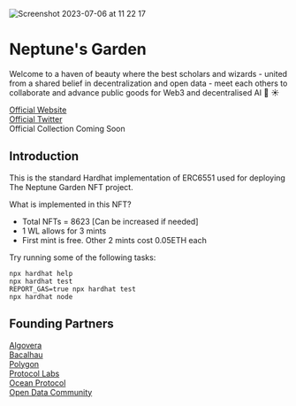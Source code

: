 ![Screenshot 2023-07-06 at 11 22 17](https://github.com/Peter-Paul/ocean-nft/assets/35074712/1d80107a-2fab-45af-a7f3-e7945e3915a0)

# Neptune's Garden  
Welcome to a haven of beauty where the best scholars and wizards - united from a shared belief in decentralization and open data - meet each others to collaborate and advance public goods for Web3 and decentralised AI 🌊 ☀️

[Official Website](https://neptunelabs.ai/)<br>
[Official Twitter](https://twitter.com/neptunelabsai)<br>
Official Collection Coming Soon

## Introduction
This is the standard Hardhat implementation of ERC6551 used for deploying The Neptune Garden NFT project.

What is implemented in this NFT?
- Total NFTs = 8623 [Can be increased if needed]
- 1 WL allows for 3 mints
- First mint is free. Other 2 mints cost 0.05ETH each

Try running some of the following tasks:

```shell
npx hardhat help
npx hardhat test
REPORT_GAS=true npx hardhat test
npx hardhat node
```
## Founding Partners
[Algovera](https://twitter.com/AlgoveraAI)<br>
[Bacalhau](https://twitter.com/BacalhauProject)<br>
[Polygon](https://twitter.com/0xPolygonLabs)<br>
[Protocol Labs](https://twitter.com/protocollabs)<br>
[Ocean Protocol](https://twitter.com/oceanprotocol)<br>
[Open Data Community](https://twitter.com/OpenDataforWeb3)
